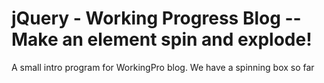 jQuery - Working Progress Blog -- Make an element spin and explode!
==================================================================

A small intro program for WorkingPro blog. We have a spinning box so far
